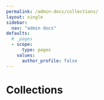 ```yaml
---
permalink: /admin-docs/collections/
layout: single
sidebar:
  nav: "admin docs"
defaults:
  # _pages
  - scope:
      type: pages
    values:
      author_profile: false
---
```

# Collections
